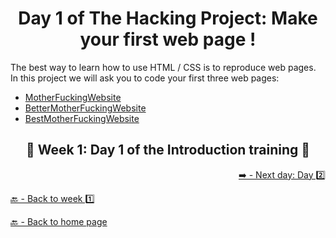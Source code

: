<h1 align="center">Day 1 of The Hacking Project: Make your first web page !</h1>

The best way to learn how to use HTML / CSS is to reproduce web pages.
In this project we will ask you to code your first three web pages:

  - [MotherFuckingWebsite](http://motherfuckingwebsite.com/)
  - [BetterMotherFuckingWebsite](http://bettermotherfuckingwebsite.com/)
  - [BestMotherFuckingWebsite](https://thebestmotherfucking.website/)

<h2 align="center">🎉 Week 1: Day 1 of the Introduction training 🎉</h2>

<div style="text-align: right;">
  <a href="https://github.com/BenjaminCharmes/THP_Introduction/tree/main/Week_1/Day_2" target="_blank">➡️ - Next day: Day 2️⃣</a>
</div>

[🔙 - Back to week 1️⃣](https://github.com/BenjaminCharmes/THP_Introduction/tree/main/Week_1)

[🔙 - Back to home page](https://github.com/BenjaminCharmes/THP_Introduction)
